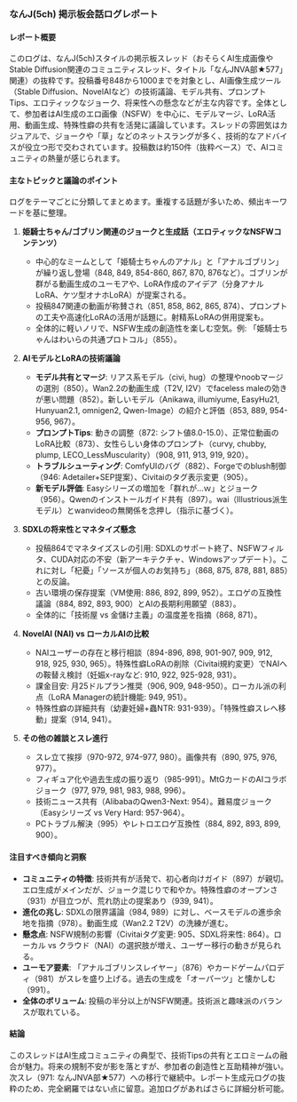 ### なんJ(5ch) 掲示板会話ログレポート

#### レポート概要
このログは、なんJ(5ch)スタイルの掲示板スレッド（おそらくAI生成画像やStable Diffusion関連のコミュニティスレッド、タイトル「なんJNVA部★577」関連）の抜粋です。投稿番号848から1000までを対象とし、AI画像生成ツール（Stable Diffusion、NovelAIなど）の技術議論、モデル共有、プロンプトTips、エロティックなジョーク、将来性への懸念などが主な内容です。全体として、参加者はAI生成のエロ画像（NSFW）を中心に、モデルマージ、LoRA活用、動画生成、特殊性癖の共有を活発に議論しています。スレッドの雰囲気はカジュアルで、ジョークや「草」などのネットスラングが多く、技術的なアドバイスが役立つ形で交わされています。投稿数は約150件（抜粋ベース）で、AIコミュニティの熱量が感じられます。

#### 主なトピックと議論のポイント
ログをテーマごとに分類してまとめます。重複する話題が多いため、頻出キーワードを基に整理。

1. **姫騎士ちゃん/ゴブリン関連のジョークと生成話（エロティックなNSFWコンテンツ）**
   - 中心的なミームとして「姫騎士ちゃんのアナル」と「アナルゴブリン」が繰り返し登場（848, 849, 854-860, 867, 870, 876など）。ゴブリンが群がる動画生成のユーモアや、LoRA作成のアイデア（分身アナルLoRA、ケツ型オナホLoRA）が提案される。
   - 投稿847関連の動画が称賛され（851, 858, 862, 865, 874）、プロンプトの工夫や高速化LoRAの活用が話題に。射精系LoRAの併用提案も。
   - 全体的に軽いノリで、NSFW生成の創造性を楽しむ空気。例: 「姫騎士ちゃんはわいらの共通プロトコル」（855）。

2. **AIモデルとLoRAの技術議論**
   - **モデル共有とマージ**: リアス系モデル（civi, hug）の整理やnoobマージの選別（850）。Wan2.2の動画生成（T2V, I2V）でfaceless maleの効きが悪い問題（852）。新しいモデル（Anikawa, illumiyume, EasyHu21, Hunyuan2.1, omnigen2, Qwen-Image）の紹介と評価（853, 889, 954-956, 967）。
   - **プロンプトTips**: 動きの調整（872: シフト値8.0-15.0）、正常位動画のLoRA比較（873）、女性らしい身体のプロンプト（curvy, chubby, plump, LECO_LessMuscularity）（908, 911, 913, 919, 920）。
   - **トラブルシューティング**: ComfyUIのバグ（882）、Forgeでのblush制御（946: Adetailer+SEP提案）、Civitaiのタグ表示変更（905）。
   - **新モデル評価**: Easyシリーズの増加を「群れが…ｗ」とジョーク（956）。Qwenのインストールガイド共有（897）。wai（Illustrious派生モデル）とwanvideoの無関係を念押し（指示に基づく）。

3. **SDXLの将来性とマネタイズ懸念**
   - 投稿864でマネタイズスレの引用: SDXLのサポート終了、NSFWフィルタ、CUDA対応の不安（新アーキテクチャ、Windowsアップデート）。これに対し「杞憂」「ソースが個人のお気持ち」（868, 875, 878, 881, 885）との反論。
   - 古い環境の保存提案（VM使用: 886, 892, 899, 952）。エロゲの互換性議論（884, 892, 893, 900）とAIの長期利用願望（883）。
   - 全体的に「技術屋 vs 金儲け主義」の温度差を指摘（868, 871）。

4. **NovelAI (NAI) vs ローカルAIの比較**
   - NAIユーザーの存在と移行相談（894-896, 898, 901-907, 909, 912, 918, 925, 930, 965）。特殊性癖LoRAの削除（Civitai規約変更）でNAIへの鞍替え検討（妊娠x-rayなど: 910, 922, 925-928, 931）。
   - 課金目安: 月25ドルプラン推奨（906, 909, 948-950）。ローカル派の利点（LoRA Managerの統計機能: 949, 951）。
   - 特殊性癖の詳細共有（幼妻妊婦+蟲NTR: 931-939）。「特殊性癖スレへ移動」提案（914, 941）。

5. **その他の雑談とスレ進行**
   - スレ立て挨拶（970-972, 974-977, 980）。画像共有（890, 975, 976, 977）。
   - フィギュア化や過去生成の振り返り（985-991）。MtGカードのAIコラボジョーク（977, 979, 981, 983, 988, 996）。
   - 技術ニュース共有（AlibabaのQwen3-Next: 954）。難易度ジョーク（Easyシリーズ vs Very Hard: 957-964）。
   - PCトラブル解決（995）やレトロエロゲ互換性（884, 892, 893, 899, 900）。

#### 注目すべき傾向と洞察
- **コミュニティの特徴**: 技術共有が活発で、初心者向けガイド（897）が親切。エロ生成がメインだが、ジョーク混じりで和やか。特殊性癖のオープンさ（931）が目立つが、荒れ防止の提案あり（939, 941）。
- **進化の兆し**: SDXLの限界議論（984, 989）に対し、ベースモデルの進歩余地を指摘（978）。動画生成（Wan2.2 T2V）の洗練が進む。
- **懸念点**: NSFW規制の影響（Civitaiタグ変更: 905、SDXL将来性: 864）。ローカル vs クラウド（NAI）の選択肢が増え、ユーザー移行の動きが見られる。
- **ユーモア要素**: 「アナルゴブリンスレイヤー」（876）やカードゲームパロディ（981）がスレを盛り上げる。過去の生成を「オーパーツ」と懐かしむ（991）。
- **全体のボリューム**: 投稿の半分以上がNSFW関連。技術派と趣味派のバランスが取れている。

#### 結論
このスレッドはAI生成コミュニティの典型で、技術Tipsの共有とエロミームの融合が魅力。将来の規制不安が影を落とすが、参加者の創造性と互助精神が強い。次スレ（971: なんJNVA部★577）への移行で継続中。レポート生成元ログの抜粋のため、完全網羅ではない点に留意。追加ログがあればさらに詳細分析可能。